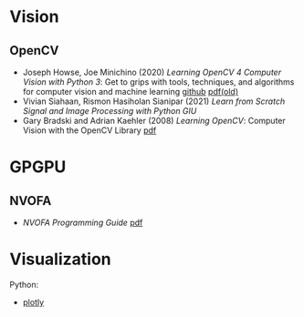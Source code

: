# Vision

## OpenCV

- Joseph Howse, Joe Minichino
  (2020) *Learning OpenCV 4 Computer Vision with Python 3*: Get to grips with tools, techniques, and algorithms for computer vision and machine learning
  [github](https://github.com/PacktPublishing/Learning-OpenCV-4-Computer-Vision-with-Python-Third-Edition)
  [pdf(old)](https://repository.unikom.ac.id/67052/1/Learning%20OpenCV%203%20Computer%20Vision%20with%20Python%20%28%20PDFDrive.com%20%29.pdf)
- Vivian Siahaan, Rismon Hasiholan Sianipar
  (2021) *Learn from Scratch Signal and Image Processing with Python GIU*
- Gary Bradski and Adrian Kaehler
  (2008) *Learning OpenCV*: Computer Vision with the OpenCV Library
  [pdf](https://www.bogotobogo.com/cplusplus/files/OReilly%20Learning%20OpenCV.pdf)
<!-- - Bhaumik Vaidya (2018) Hands-On GPU-Accelerated Computer Vision with OpenCV and CUDA: Effective Techniques for Processing Complex Image Data in Real Time Using GPUs
  [github](https://github.com/PacktPublishing/Hands-On-GPU-Accelerated-Computer-Vision-with-OpenCV-and-CUDA)
- OpenCV 4 for Secret Agents
  [github](https://github.com/PacktPublishing/OpenCV-4-for-Secret-Agents-Second-Edition) -->

# GPGPU

## NVOFA

- *NVOFA Programming Guide*
  [pdf](https://docs.nvidia.com/video-technologies/optical-flow-sdk/pdf/NVOFA_Programming_Guide.pdf)

# Visualization

Python:
- [plotly](https://plotly.com/python/imshow/)
